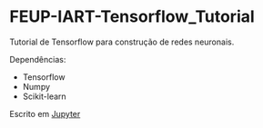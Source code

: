 # FEUP-IART-Tensorflow_Tutorial

Tutorial de Tensorflow para construção de redes neuronais.

Dependências:
- Tensorflow
- Numpy
- Scikit-learn

Escrito em [Jupyter](http://jupyter.org/)
